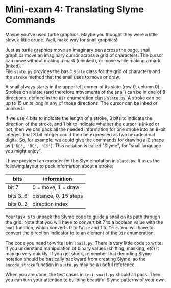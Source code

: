 # Mini-exam 4: Translating Slyme Commands

Maybe you've used turtle graphics.  Maybe you thought they were
a little slow, a little crude.  Well, make way for snail graphics!

Just as turtle graphics move an imaginary pen across the page, 
snail graphics move an imaginary cursor across a grid of 
characters.  The cursor can move without making a mark (uninked), 
or move while making a mark (inked).  
File `slate.py` provides the basic `Slate` class
for the grid of characters and the `stroke` method that the
snail uses to move or draw. 

A snail always starts in the upper left corner of
its slate (row 0, column 0). Strokes on a slate 
(and therefore movements of the snail) can be
in one of 8 directions, defined in the `Dir` enumeration class
`slate.py`.  A stroke can be up to 15 units long in any of those
directions.  The cursor can be inked or uninked.  

If we use 4 bits to indicate the length of a stroke, 3 bits to
indicate the direction of the stroke, and 1 bit to indicate whether
the cursor is inked or not, then we can pack all the needed information
for one stroke into an 8-bit integer.  That 8 bit integer could then
be expressed as two hexadecimal digits.  So, for example, we could
give the commands for drawing a Z shape as `['BB', 'BE', 'C3']`. 
This notation is called "Slyme", for "snail language you might enjoy".

I have provided an encoder for the Slyme notation in `slate.py`. 
It uses the following layout to pack information about a stroke: 


bits        | information
---         | ---
bit 7       | 0 = move, 1 = draw
bits 3..6   | distance, 0..15 steps
bits 0..2   | direction index

Your task is to unpack the Slyme code to
guide a snail on its path through the grid.
Note that you will have to convert bit 7 to
a boolean value with the `bool` function,
which converts 0 to `False` and 1 to `True`.
You will have to convert the direction
indicator to to an element of the `Dir`
enumeration.  

The code you need to write is in `snail.py`. 
There is very little code to write.  If you understand
manipulation of binary values (shifting, masking, etc)
it may go very quickly.  If you get stuck, remember that
decoding Slyme notation should be basically backward from
creating Slyme, so the `encode_stroke` function
in `slate.py` may be a useful reference. 

When you are done, the test cases in `test_snail.py`
should all pass.  Then you can turn your attention
to building beautiful Slyme patterns of your own. 
